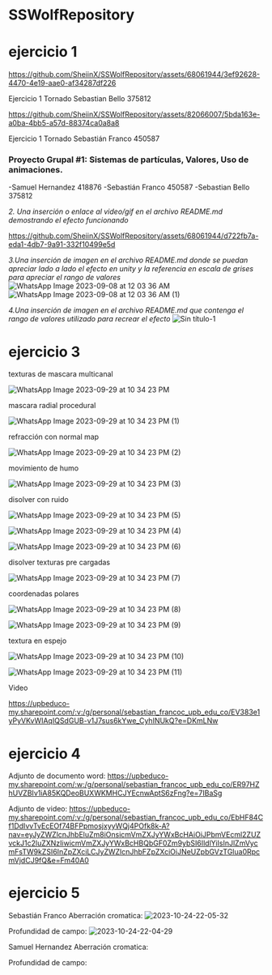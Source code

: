 # SSWolfRepository  
# ejercicio 1
https://github.com/SheiinX/SSWolfRepository/assets/68061944/3ef92628-4470-4e19-aae0-af34287df226



Ejercicio 1 Tornado Sebastian Bello 375812






https://github.com/SheiinX/SSWolfRepository/assets/82066007/5bda163e-a0ba-4bb5-a57d-88374ca0a8a8


Ejercicio 1 Tornado Sebastián Franco 450587

### Proyecto Grupal #1: Sistemas de partículas, Valores, Uso de animaciones.
-Samuel Hernandez 418876
-Sebastián Franco 450587
-Sebastian Bello 375812

*2. Una inserción o enlace al video/gif en el archivo README.md demostrando el efecto funcionando*


https://github.com/SheiinX/SSWolfRepository/assets/68061944/d722fb7a-eda1-4db7-9a91-332f10499e5d


*3.Una inserción de imagen en el archivo README.md donde se puedan apreciar lado a lado el efecto en unity y la referencia en escala de grises para apreciar el rango de valores*
![WhatsApp Image 2023-09-08 at 12 03 36 AM](https://github.com/SheiinX/SSWolfRepository/assets/68061944/aebf7be3-8e63-4cc5-acc6-e759d3472410)
![WhatsApp Image 2023-09-08 at 12 03 36 AM (1)](https://github.com/SheiinX/SSWolfRepository/assets/68061944/ba99c06c-63c8-49ad-b865-bdfaccc895ec)


*4.Una inserción de imagen en el archivo README.md que contenga el rango de valores utilizado para recrear el efecto*
![Sin título-1](https://github.com/SheiinX/SSWolfRepository/assets/68061944/0ef4c4b5-fb8b-4081-8106-05f166258c66)


# ejercicio 3

texturas de mascara multicanal

![WhatsApp Image 2023-09-29 at 10 34 23 PM](https://github.com/SheiinX/SSWolfRepository/assets/82066007/0b48c1d3-987b-4cfe-aad7-dcda0f8d00a3)

mascara radial procedural

![WhatsApp Image 2023-09-29 at 10 34 23 PM (1)](https://github.com/SheiinX/SSWolfRepository/assets/82066007/1416e4d7-0005-497f-92d1-1b4c7adb5a42)

refracción con normal map

![WhatsApp Image 2023-09-29 at 10 34 23 PM (2)](https://github.com/SheiinX/SSWolfRepository/assets/82066007/8cc6b701-14ea-471f-8090-8bb999720599)

movimiento de humo

![WhatsApp Image 2023-09-29 at 10 34 23 PM (3)](https://github.com/SheiinX/SSWolfRepository/assets/82066007/d25b6d8a-eedc-439b-9a2e-595e2b2368f2)

disolver con ruido

![WhatsApp Image 2023-09-29 at 10 34 23 PM (5)](https://github.com/SheiinX/SSWolfRepository/assets/82066007/1ac56dc3-aefe-4811-b82f-2a175a1061e7)

![WhatsApp Image 2023-09-29 at 10 34 23 PM (4)](https://github.com/SheiinX/SSWolfRepository/assets/82066007/ffe0b4de-49cf-46ea-883d-4df46673dc0e)

![WhatsApp Image 2023-09-29 at 10 34 23 PM (6)](https://github.com/SheiinX/SSWolfRepository/assets/82066007/ed7e63e1-5af9-4fe6-9215-ae99ddcd7dae)

disolver texturas pre cargadas

![WhatsApp Image 2023-09-29 at 10 34 23 PM (7)](https://github.com/SheiinX/SSWolfRepository/assets/82066007/59a7c3ef-1ffe-4385-a78a-d8d6addc2d21)

coordenadas polares

![WhatsApp Image 2023-09-29 at 10 34 23 PM (8)](https://github.com/SheiinX/SSWolfRepository/assets/82066007/999ab1dd-680e-44bf-a67f-d0981ac838fb)

![WhatsApp Image 2023-09-29 at 10 34 23 PM (9)](https://github.com/SheiinX/SSWolfRepository/assets/82066007/ba3224b9-bf6d-4649-b342-4d06446e4889)

textura en espejo

![WhatsApp Image 2023-09-29 at 10 34 23 PM (10)](https://github.com/SheiinX/SSWolfRepository/assets/82066007/d8eb7367-38b4-4873-95fd-312fcae3f96f)

![WhatsApp Image 2023-09-29 at 10 34 23 PM (11)](https://github.com/SheiinX/SSWolfRepository/assets/82066007/f731b46c-a79d-4fdb-8566-ea45215cac1e)

Video

https://upbeduco-my.sharepoint.com/:v:/g/personal/sebastian_francoc_upb_edu_co/EV383e1yPyVKvWIAqIQSdGUB-v1J7sus6kYwe_CyhINUkQ?e=DKmLNw



# ejercicio 4

Adjunto de documento word:
https://upbeduco-my.sharepoint.com/:w:/g/personal/sebastian_francoc_upb_edu_co/ER97HZhUVZBIv1iA85KQDeoBUXWKMHCJYEcnwAptS6zFng?e=7IBaSg

Adjunto de video:
https://upbeduco-my.sharepoint.com/:v:/g/personal/sebastian_francoc_upb_edu_co/EbHF84Cf1DdIvvTvEcEOf74BFPpmosjxyyWQj4POfk8k-A?nav=eyJyZWZlcnJhbEluZm8iOnsicmVmZXJyYWxBcHAiOiJPbmVEcml2ZUZvckJ1c2luZXNzIiwicmVmZXJyYWxBcHBQbGF0Zm9ybSI6IldlYiIsInJlZmVycmFsTW9kZSI6InZpZXciLCJyZWZlcnJhbFZpZXciOiJNeUZpbGVzTGlua0RpcmVjdCJ9fQ&e=Fm40A0


# ejercicio 5
Sebastián Franco
Aberración cromatica:
![2023-10-24-22-05-32](https://github.com/SheiinX/SSWolfRepository/assets/82066007/ddb0bfd1-bbd8-4276-8cf8-7a6367f5ee2d)

Profundidad de campo:
![2023-10-24-22-04-29](https://github.com/SheiinX/SSWolfRepository/assets/82066007/3930fc7f-b0bb-4dea-b3ff-683d9e9a7c41)

Samuel Hernandez
Aberración cromatica:


Profundidad de campo:


